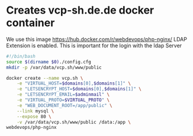 # Creates vcp-sh.de.de docker container

We use this image https://hub.docker.com/r/webdevops/php-nginx/
LDAP Extension is enabled. This is important for the login with the ldap Server
```` bash
#!/bin/bash
source $(dirname $0)./config.cfg
mkdir -p /var/data/vcp.sh/www/public

docker create --name vcp.sh \
    -e "VIRTUAL_HOST=$domains[0],$domains[1]" \
    -e "LETSENCRYPT_HOST=$domains[0],$domains[1]" \
    -e "LETSENCRYPT_EMAIL=$adminmail" \
    -e "VIRTUAL_PROTO=$VIRTUAL_PROTO" \
    -e "WEB_DOCUMENT_ROOT=/app/public" \
    --link mysql \
    --expose 80 \
    -v /var/data/vcp.sh/www/public /data:/app \
webdevops/php-nginx

````
